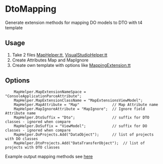 # DtoMapping
Generate extension methods for mapping DO models to DTO with t4 template
## Usage
1. Take 2 files [MapHelper.tt](https://github.com/dj-raphael/DtoMapping/blob/master/ConsoleApplicationParceAttribute/T4%20Folder/MapHelper.tt), [VisualStudioHelper.tt](https://github.com/dj-raphael/DtoMapping/blob/master/ConsoleApplicationParceAttribute/T4%20Folder/VisualStudioHelper.tt)
2. Create Attributes Map and MapIgnore
3. Create own template with options like [MappingExtension.tt](https://github.com/dj-raphael/DtoMapping/blob/master/ConsoleApplicationParceAttribute/T4%20Folder/MappingExtension.tt)

## Options
```
    MapHelper.MapExtensionNameSpace = "ConsoleApplicationParceAttribute";
    MapHelper.MapExtensionClassName = "MapExtensionsViewModel"; 
    MapHelper.MapAttribute = "Map"               // Map Attribute name
    MapHelper.MapIgnoreAttribute = "MapIgnore";  // Ignore field Attribute name
    MapHelper.DtoSuffix = "Dto";                 // suffix for DTO classes - ignored when compare
    MapHelper.DoSuffix = "ViewModel";            // suffix for DO classes - ignored when compare
    MapHelper.DoProjects.Add("DataObject");      // list of projects with DO classes
    MapHelper.DtoProjects.Add("DataTransferObject");  // list of projects with DTO classes
```
Example output mapping methods see [here](https://github.com/dj-raphael/DtoMapping/blob/master/ConsoleApplicationParceAttribute/T4%20Folder/MappingExtension.g.cs)
